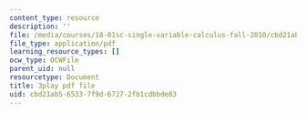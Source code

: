 ```yaml
---
content_type: resource
description: ''
file: /media/courses/18-01sc-single-variable-calculus-fall-2010/cbd21ab565337f9d67272fb1cdbbde03_Pd2xP5zDsRw.pdf
file_type: application/pdf
learning_resource_types: []
ocw_type: OCWFile
parent_uid: null
resourcetype: Document
title: 3play pdf file
uid: cbd21ab5-6533-7f9d-6727-2fb1cdbbde03
---
```


